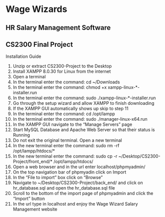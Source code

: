 # Wage Wizards
## HR Salary Management Software
## CS2300 Final Project

Installation Guide
1. Unzip or extract CS2300-Project to the Desktop
2. Install XAMPP 8.0.30 for Linux from the internet
3. Open a terminal
4. In the terminal enter the command: cd ~/Downloads
5. In the terminal enter the command: chmod +x xampp-linux-*-installer.run
6. In the terminal enter the command: sudo ./xampp-linux-*-installer.run
7. Go through the setup wizard and allow XAMPP to finish downloading
8. If the XAMPP GUI automatically shows up skip to step 11
9. In the terminal enter the command: cd /opt/lampp
10. In the terminal enter the command: sudo ./manager-linux-x64.run
11. In the XAMPP GUI navigate to the  “Manage Servers” page
12. Start MySQL Database and Apache Web Server so that their status is Running
13. Do not exit the original terminal. Open a new terminal
14. In the new terminal enter the command: sudo rm -rf /opt/lampp/htdocs/*
15. In the new terminal enter the command: sudo cp -r ~/Desktop/CS2300-Project/front_end/* /opt/lampp/htdocs/
16. Open a web browser and in the url enter localhost/phpmyadmin/
17. On the top navigation bar of phpmyadin click on Import
18. In the “File to import” box click on “Browse”
19. Navigate to ~/Desktop/CS2300-Project/back_end/ and click on hr_database.sql and open the hr_database.sql file
20. Scroll to the bottom of the import page of phpmyadmin and click the “Import” button
21. In the url type in localhost and enjoy the Wage Wizard Salary Management website

